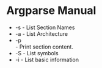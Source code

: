 # Argparse Manual

- \-s 			\- List Section Names 
- \-a			\- List Architecture
- \-p <section name>	\- Print section content.
- \-S			\- List symbols
- \-i			\- List basic information
